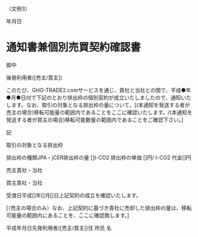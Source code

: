（文例3）

年月日

# 通知書兼個別売買契約確認書

御中

後発利用者(\[売主/買主\])

このたび、GHG-TRADE2.comサービスを通じ、貴社と当社との間で、平成●年●月●日付で下記のとおり排出枠の個別契約が成立いたしましたので、通知いたします。なお、取引の対象となる排出枠の量について、\[(本通知を発送する者が売主の場合)移転可能量の範囲内であることをここに確認いたします。/(本通知を発送する者が買主の場合)移転可能数量の範囲内であることをご確認下さい。\]

記

取引の対象となる排出枠

排出枠の種類JPA・jCER排出枠の量 \[\]t-CO2 排出枠の単価 \[\]円/ t-CO2 代金\[\]円

売主貴社・当社

買主貴社・当社

受渡日平成\[\]年\[\]月\[\]日上記契約の成立を確認いたします。

\[（売主の場合のみ）なお、上記契約に基づき貴社に売却した排出枠の量は、移転可能量の範囲内にあることを、ここに確認致します。\]

平成年月日先発利用者(\[売主/買主\])住 所氏 名